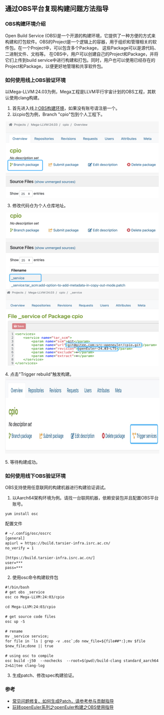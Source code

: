 ## 通过OBS平台复现构建问题方法指导

### OBS构建环境介绍
Open Build Service (OBS)是一个开源的构建环境，它提供了一种方便的方式来构建和打包软件。OBS的Project是一个逻辑上的容器，用于组织和管理相关的软件包。在一个Project中，可以包含多个Package，
这些Package可以是源代码、二进制文件、文档等。
在OBS中，用户可以创建自己的Project和Package，并将它们上传到build service中进行构建和打包。同时，用户也可以使用已经存在的Project和Package，以便更好地管理和共享软件包。
    
### 如何使用线上OBS验证环境
以Mega-LLVM:24.03为例，Mega工程是LLVM平行宇宙计划的OBS工程，其默认使用clang构建。

1. 首先进入线上[OBS构建环境](https://build.tarsier-infra.isrc.ac.cn/project/show/Mega-LLVM:24.03)，如果没有账号请注册一个。
2. 以cpio包为例，Branch "cpio"包到个人工程下。

<div align=center>
  <img align = "center" src="./.images/OBS-branch-package.jpg" alt="" width="500" height="250" >
</div>

3. 修改代码仓为个人仓库地址。

<div align=center>
  <img align = "center" src="./.images/OBS-change-package-address-1.jpg" alt="" width="500" height="250" >
</div>

<div align=center>
  <img align = "center" src="./.images/OBS-change-package-address-2.jpg" alt="" width="500" height="250" >
</div>
<br/>
4. 点击"Trigger rebuild"触发构建。

<div align=center>
  <img align = "center" src="./.images/OBS-trigger-rebuild.jpg" alt="" width="600" height="250" >
</div>  
<br/>
5. 等待构建成功。
  
### 如何使用线下OBS验证环境
OBS支持使用任意联网的构建机器进行构建验证调试。
1. 以Aarch64架构环境为例。请找一台联网机器，依赖安装包并且配置OBS平台账号。
```
yum install osc
```
配置文件
```
# ~/.config/osc/oscrc
[general]
apiurl = https://build.tarsier-infra.isrc.ac.cn/
no_verify = 1

[https://build.tarsier-infra.isrc.ac.cn/]
user=***
pass=***
```
2. 使用osc命令构建软件包
```
#!/bin/bash
# get obs _service
osc co Mega-LLVM:24:03/cpio

cd Mega-LLVM:24:03/cpio

# get source code files
osc up -S

# rename
mv _service service;
for file in `ls | grep -v .osc`;do new_file=${file##*:};mv $file $new_file;done || true

# using osc to compile
osc build -j50  --nochecks  --root=$(pwd)/build-clang standard_aarch64 2>&1|tee clang-log
```
3. 生成patch、修改spec构建验证。

### 参考
- [常见问题修复、如何生成Patch，请参考参与贡献指导](https://gitee.com/openeuler/compiler-docs/blob/master/LLVM%20Parallel%20Universe%20Project/%E5%8F%82%E4%B8%8E%E8%B4%A1%E7%8C%AE%E6%8C%87%E5%AF%BC.md)
- [玩转openEuler系列之openEuler构建之OBS使用指导](https://www.bilibili.com/video/BV1YK411H7E2/)
